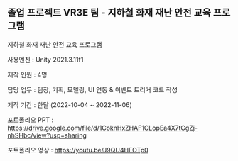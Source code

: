 ## 졸업 프로젝트 VR3E 팀  - 지하철 화재 재난 안전 교육 프로그램

지하철 화재 재난 안전 교육 프로그램

사용엔진 : Unity 2021.3.11f1

제작 인원 : 4명

담당 업무 : 팀장, 기획, 모델링, UI 연동 & 이벤트 트리거 코드 작성

제작 기간 : 한달 (2022-10-04 ~ 2022-11-06)

포트폴리오 PPT : https://drive.google.com/file/d/1CoknHxZHAF1CLopEa4X7tCgZj-nhSHbc/view?usp=sharing

포트폴리오 영상 : https://youtu.be/J9QU4HFOTp0
